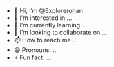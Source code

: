 - 👋 Hi, I’m @Explorerohan
- 👀 I’m interested in ...
- 🌱 I’m currently learning ...
- 💞️ I’m looking to collaborate on ...
- 📫 How to reach me ...
- 😄 Pronouns: ...
- ⚡ Fun fact: ...

<!---
Explorerohan/Explorerohan is a ✨ special ✨ repository because its `README.md` (this file) appears on your GitHub profile.
You can click the Preview link to take a look at your changes.
--->
